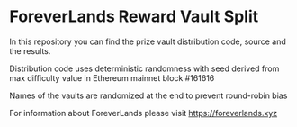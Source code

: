 # ForeverLands Reward Vault Split

In this repository you can find the prize vault distribution code, source and the results.

Distribution code uses deterministic randomness with seed derived from max difficulty value in Ethereum mainnet block #161616

Names of the vaults are randomized at the end to prevent round-robin bias

For information about ForeverLands please visit https://foreverlands.xyz